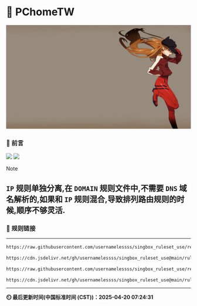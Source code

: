 
# 🧸 PChomeTW
![](https://raw.githubusercontent.com/usernamelessss/picture-bed/main/images/202504042256831.jpg)
### 📣 前言
![](https://shields.io/badge/-移除重复规则-ff69b4) ![](https://shields.io/badge/-IP&nbsp;规则单独存放不与&nbsp;DOMAIN&nbsp;等混合-green)
> [!NOTE]
**`IP` 规则单独分离,在 `DOMAIN` 规则文件中,不需要 `DNS` 域名解析的,如果和 `IP` 规则混合,导致排列路由规则的时候,顺序不够灵活.**
---

###  🔗 规则链接
---

```url
https://raw.githubusercontent.com/usernamelessss/singbox_ruleset_use/refs/heads/main/rule/PChomeTW/PChomeTW_No_IP.json
```

```url
https://cdn.jsdelivr.net/gh/usernamelessss/singbox_ruleset_use@main/rule/PChomeTW/PChomeTW_No_IP.json
```

```url
https://raw.githubusercontent.com/usernamelessss/singbox_ruleset_use/refs/heads/main/rule/PChomeTW/PChomeTW_No_IP.srs
```

```url
https://cdn.jsdelivr.net/gh/usernamelessss/singbox_ruleset_use@main/rule/PChomeTW/PChomeTW_No_IP.srs
```

---
**⏲️ 最后更新时间(中国标准时间 (CST))：2025-04-20 07:24:31**